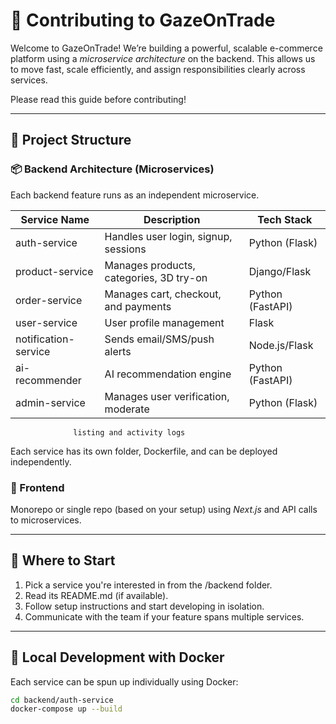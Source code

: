 # 👋 Contributing to GazeOnTrade

Welcome to GazeOnTrade! We’re building a powerful, scalable e-commerce platform using a *microservice architecture* on the backend. This allows us to move fast, scale efficiently, and assign responsibilities clearly across services.

Please read this guide before contributing!

---

## 🧭 Project Structure

### 📦 Backend Architecture (Microservices)

Each backend feature runs as an independent microservice.

| Service Name     | Description                           | Tech Stack        |
|------------------|---------------------------------------|-------------------|
| auth-service   | Handles user login, signup, sessions  | Python (Flask)    |
| product-service| Manages products, categories, 3D try-on | Django/Flask      |
| order-service  | Manages cart, checkout, and payments  | Python (FastAPI)  |
| user-service   | User profile management               | Flask             |
| notification-service | Sends email/SMS/push alerts     | Node.js/Flask     |
| ai-recommender | AI recommendation engine              | Python (FastAPI)  |
| admin-service | Manages user verification, moderate    | Python (Flask)
                  listing and activity logs

Each service has its own folder, Dockerfile, and can be deployed independently.

### 🧱 Frontend

Monorepo or single repo (based on your setup) using *Next.js* and API calls to microservices.

---

## 🧭 Where to Start

1. Pick a service you're interested in from the /backend folder.
2. Read its README.md (if available).
3. Follow setup instructions and start developing in isolation.
4. Communicate with the team if your feature spans multiple services.

---

## 🚀 Local Development with Docker

Each service can be spun up individually using Docker:

```bash
cd backend/auth-service
docker-compose up --build
